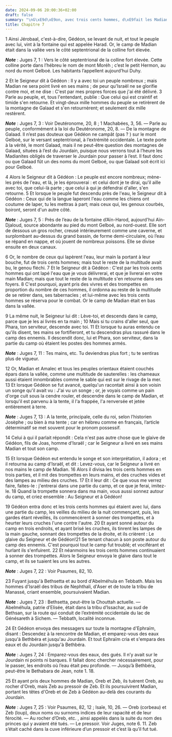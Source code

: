 ```yaml
---
date: 2024-09-06 20:00:36+02:00
draft: false
summary: "\nG\xE9d\xE9on, avec trois cents hommes, d\xE9fait les Madianites.\n"
title: Chapitre 7
---
```





1 Ainsi Jérobaal, c'est-à-dire, Gédéon, se levant de nuit, et tout le peuple avec lui, vint à la fontaine qui est appelée Harad. Or, le camp de Madian était dans la vallée vers le côté septentrional de la colline fort élevée.

***Note*** :  Juges 7, 1 : Vers le côté septentrional de la colline fort élevée. Cette colline porte dans l’hébreu le nom de mont Moréh ; c’est le petit Hermon, au nord du mont Gelboé. Les habitants l’appellent aujourd’hui Duhy.


2 Et le Seigneur dit à Gédéon : Il y a avec toi un peuple nombreux ; mais Madian ne sera point livré en ses mains ; de peur qu'Israël ne se glorifie contre moi, et ne dise : C'est par mes propres forces que j'ai été délivré. 3 Parle au peuple, et, tous l'entendant, publie : Que celui qui est craintif et timide s'en retourne. Et vingt-deux mille hommes du peuple se retirèrent de la montagne de Galaad et s'en retournèrent; et seulement dix mille restèrent.

***Note*** :  Juges 7, 3 : Voir Deutéronome, 20, 8 ; 1 Machabées, 3, 56. ― Parle au peuple, conformément à la loi du Deutéronome, 20, 8. ― De la montagne de Galaad. Il n’est pas douteux que Gédéon ne campât (pas ? ) sur le mont Gelboé, sur le versant septentrional, à l’extrémité occidentale. Le texte porte à la vérité, le mont Galaad, mais il ne peut-être question des montagnes de Galaad, situées à l’est du Jourdain, puisque nous verrons tout à l’heure les Madianites obligés de traverser le Jourdain pour passer à l’est. Il faut donc ou que Galaad fût un des noms du mont Gelboé, ou que Galaad soit écrit ici pour Gelboé.


4 Alors le Seigneur dit à Gédéon : Le peuple est encore nombreux; mène-les près de l'eau, et là, je les éprouverai : et celui dont je te dirai, qu'il aille avec toi, que celui-là parte ; que celui à qui je défendrai d'aller, s'en retourne. 5 Et lorsque le peuple fut descendu près de l'eau, le Seigneur dit à Gédéon : Ceux qui de la langue laperont l'eau comme les chiens ont coutume de laper, tu les mettras à part; mais ceux qui, les genoux courbés, boiront, seront d'un autre côté.

***Note*** :  Juges 7, 5 : Près de l’eau de la fontaine d’Aïn-Harod, aujourd'hui Aïn-Djaloud, source abondante au pied du mont Gelboé, au nord-ouest. Elle sort de dessous un gros rocher, creusé intérieurement comme une caverne, et surplombant au-dessus du grand bassin, de forme demi-circulaire, où l’eau se répand en nappe, et où jouent de nombreux poissons. Elle se divise ensuite en deux canaux.

6 Or, le nombre de ceux qui lapèrent l'eau, leur main la portant à leur bouche, fut de trois cents hommes; mais tout le reste de la multitude avait bu, le genou fléchi. 7 Et le Seigneur dit à Gédéon : C'est par les trois cents hommes qui ont lapé l'eau que je vous délivrerai, et que je livrerai en votre main Madian; mais que tout le reste de la multitude s'en retourne dans ses foyers. 8 C'est pourquoi, ayant pris des vivres et des trompettes en proportion du nombre de ces hommes, il ordonna au reste de la multitude de se retirer dans, ses tabernacles ; et lui-même avec les trois cents hommes se réserva pour le combat. Or le camp de Madian était en bas dans la vallée.


9 La même nuit, le Seigneur lui dit : Lève-toi, et descends dans le camp, parce que je les ai livrés en ta main ; 10 Mais si tu crains d'aller seul, que Phara, ton serviteur, descende avec toi. 11 Et lorsque tu auras entendu ce qu'ils disent, tes mains se fortifieront, et tu descendras plus rassuré dans le camp des ennemis. Il descendit donc, lui et Phara, son serviteur, dans la partie du camp où étaient les postes des hommes armés.

***Note*** :  Juges 7, 11 : Tes mains, etc. Tu deviendras plus fort ; tu te sentiras plus de vigueur.

12 Or, Madian et Amalec et tous les peuples orientaux étaient couchés épars dans la vallée, comme une multitude de sauterelles : les chameaux aussi étaient innombrables comme le sable qui est sur le rivage de la mer. 13 Et lorsque Gédéon se fut avancé, quelqu'un racontait ainsi à son voisin un songe qu'il avait vu : J'ai vu un songe ; or, je voyais comme un pain d'orge cuit sous la cendre rouler, et descendre dans le camp de Madian, et lorsqu'il est parvenu à la tente, il l'a frappée, l'a renversée et jetée entièrement à terre.

***Note*** :  Juges 7, 13 : A la tente, principale, celle du roi, selon l’historien Josèphe ; ou bien à ma tente ; car en hébreu comme en français, l’article déterminatif se met souvent pour le pronom possessif.

14 Celui à qui il parlait répondit : Cela n'est pas autre chose que le glaive de Gédéon, fils de Joas, homme d'Israël ; car le Seigneur a livré en ses mains Madian et tout son camp.


15 Et lorsque Gédéon eut entendu le songe et son interprétation, il adora ; et il retourna au camp d'Israël, et dit : Levez-vous, car le Seigneur a livré en nos mains le camp de Madian. 16 Alors il divisa les trois cents hommes en trois parties, et il mit des trompettes en leurs mains, et des cruches vides et des lampes au milieu des cruches. 17 Et il leur dit : Ce que vous me verrez faire, faites-le : j'entrerai dans une partie du camp, et ce que je ferai, imitez-le. 18 Quand la trompette sonnera dans ma main, vous aussi sonnez autour du camp, et criez ensemble : Au Seigneur et à Gédéon!


19 Gédéon entra donc et les trois cents hommes qui étaient avec lui, dans une partie du camp, les veilles du milieu de la nuit commençant, puis, les gardes étant réveillés, ils commencèrent à sonner des trompettes, et à heurter leurs cruches l'une contre l'autre. 20 Et ayant sonné autour du camp en trois endroits, et ayant brisé les cruches, ils tinrent les lampes de la main gauche, sonnant des trompettes de la droite, et ils crièrent : Le glaive du Seigneur et de Gédéon!21 Se tenant chacun à son poste autour du camp des ennemis. C'est pourquoi tout le camp fut troublé; et vociférant et hurlant ils s'enfuirent. 22 Et néanmoins les trois cents hommes continuaient à sonner des trompettes. Alors le Seigneur envoya le glaive dans tout le camp, et ils se tuaient les uns les autres.

***Note*** :  Juges 7, 22 : Voir Psaumes, 82, 10.


23 Fuyant jusqu'à Bethsetta et au bord d'Abelméhula en Tebbath. Mais les hommes d'Israël des tribus de Nephthali, d'Aser et de toute la tribu de Manassé, criant ensemble, poursuivaient Madian.

***Note*** :  Juges 7, 23 : Bethsetta, peut-être la Chouttah actuelle. ― Abelméhula, patrie d’Elisée, était dans la tribu d’Issachar, au sud de Bethsan, sur la route qui conduit de l’extrémité occidentale du lac de Génésareth à Sichem. ― Tebbath, localité inconnue.


24 Et Gédéon envoya des messagers sur toute la montagne d'Ephraïm, disant : Descendez à la rencontre de Madian, et emparez-vous des eaux jusqu'à Bethbéra et jusqu'au Jourdain. Et tout Ephraïm cria et s'empara des eaux et du Jourdain jusqu'à Bethbéra.

***Note*** :  Juges 7, 24 : Emparez-vous des eaux, des gués. Il n’y avait sur le Jourdain ni points ni barques. Il fallait donc chercher nécessairement, pour le passer, les endroits où l’eau était peu profonde. ― Jusqu’à Bethbéra, peut-être le Bethabara de Jean, note 1. 18.

25 Et ayant pris deux hommes de Madian, Oreb et Zeb, ils tuèrent Oreb, au rocher d'Oreb, mais Zeb au pressoir de Zeb. Et ils poursuivirent Madian, portant les têtes d'Oreb et de Zeb à Gédéon au-delà des courants du Jourdain.

***Note*** :  Juges 7, 25 : Voir Psaumes, 82, 12 ; Isaïe, 10, 26. ― Oreb (corbeau) et Zeb (loup), deux noms ou surnoms indices de leur rapacité et de leur férocité. ― Au rocher d’Oreb, etc. , ainsi appelés dans la suite du nom des princes qui y avaient été tués. ― Le pressoir. Voir Juges, note 6. 11. Zeb s’était caché dans la cuve inférieure d’un pressoir et c’est là qu’il fut tué.

